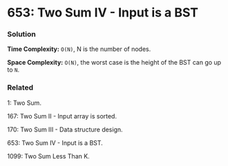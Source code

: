# 653: Two Sum IV - Input is a BST

### Solution
**Time Complexity:** `O(N)`, N is the number of nodes.

**Space Complexity:** `O(N)`, the worst case is the height of the BST can go up to `N`.

### Related
1: Two Sum.

167: Two Sum II - Input array is sorted.

170: Two Sum III - Data structure design.

653: Two Sum IV - Input is a BST.

1099: Two Sum Less Than K.